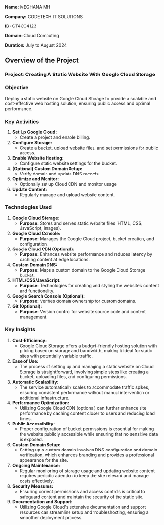 **Name:** MEGHANA MH

**Company:** CODETECH IT SOLUTIONS

**ID:** CT4CC4123

**Domain:** Cloud Computing

**Duration:** July to August 2024 


## Overview of the Project

### Project: Creating A Static Website With Google Cloud Storage

### Objective
Deploy a static website on Google Cloud Storage to provide a scalable and cost-effective web hosting solution, ensuring public access and optimal performance.

### Key Activities
1. **Set Up Google Cloud:**
   - Create a project and enable billing.
2. **Configure Storage:**
   - Create a bucket, upload website files, and set permissions for public access.
3. **Enable Website Hosting:**
   - Configure static website settings for the bucket.
4. **(Optional) Custom Domain Setup:**
   - Verify domain and update DNS records.
5. **Optimize and Monitor:**
   - Optionally set up Cloud CDN and monitor usage.
6. **Update Content:**
   - Regularly manage and upload website content.
  
### Technologies Used
1. **Google Cloud Storage:**
   - **Purpose:** Stores and serves static website files (HTML, CSS, JavaScript, images).
2. **Google Cloud Console:**
   - **Purpose:** Manages the Google Cloud project, bucket creation, and configuration.
3. **Google Cloud CDN (Optional):**
   - **Purpose:** Enhances website performance and reduces latency by caching content at edge locations.
4. **Custom Domain DNS:**
   - **Purpose:** Maps a custom domain to the Google Cloud Storage bucket.
5. **HTML/CSS/JavaScript:**
   - **Purpose:** Technologies for creating and styling the website’s content and functionality.
6. **Google Search Console (Optional):**
   - **Purpose:** Verifies domain ownership for custom domains.
7. **Git (Optional):**
   - **Purpose:** Version control for website source code and content management.

### Key Insights
1. **Cost-Efficiency:**
   - Google Cloud Storage offers a budget-friendly hosting solution with pricing based on storage and bandwidth, making it ideal for static sites with potentially variable traffic.
2. **Ease of Use:**
   - The process of setting up and managing a static website on Cloud Storage is straightforward, involving simple steps like creating a bucket, uploading files, and configuring permissions.
3. **Automatic Scalability:**
   - The service automatically scales to accommodate traffic spikes, ensuring consistent performance without manual intervention or additional infrastructure.
4. **Performance Optimization:**
   - Utilizing Google Cloud CDN (optional) can further enhance site performance by caching content closer to users and reducing load times.
5. **Public Accessibility:**
   - Proper configuration of bucket permissions is essential for making the website publicly accessible while ensuring that no sensitive data is exposed.
6. **Custom Domain Setup:**
   - Setting up a custom domain involves DNS configuration and domain verification, which enhances branding and provides a professional appearance for the site.
7. **Ongoing Maintenance:**
   - Regular monitoring of storage usage and updating website content requires periodic attention to keep the site relevant and manage costs effectively.
8. **Security Measures:**
   - Ensuring correct permissions and access controls is critical to safeguard content and maintain the security of the static site.
9. **Documentation and Support:**
   - Utilizing Google Cloud's extensive documentation and support resources can streamline setup and troubleshooting, ensuring a smoother deployment process.


